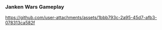 ### Janken Wars Gameplay

https://github.com/user-attachments/assets/1bbb793c-2a95-45d7-afb3-078313ca582f

